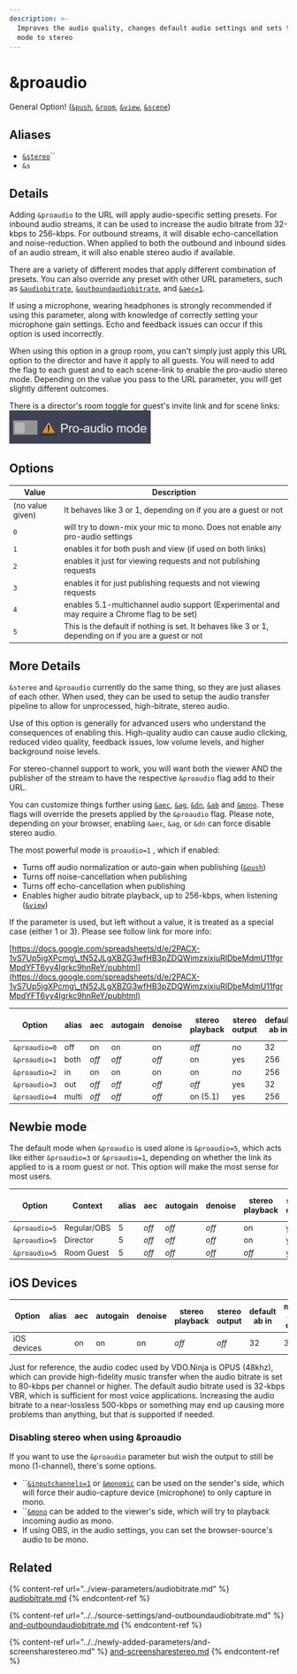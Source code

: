 ```yaml
---
description: >-
  Improves the audio quality, changes default audio settings and sets the audio
  mode to stereo
---
```


# \&proaudio

General Option! ([`&push`](../../source-settings/push.md), [`&room`](../../general-settings/room.md), [`&view`](../view-parameters/view.md), [`&scene`](../view-parameters/scene.md))

## Aliases

* [`&stereo`](../../general-settings/stereo.md)``
* `&s`

## Details

Adding `&proaudio` to the URL will apply audio-specific setting presets. For inbound audio streams, it can be used to increase the audio bitrate from 32-kbps to 256-kbps. For outbound streams, it will disable echo-cancellation and noise-reduction. When applied to both the outbound and inbound sides of an audio stream, it will also enable stereo audio if available.

There are a variety of different modes that apply different combination of presets. You can also override any preset with other URL parameters, such as [`&audiobitrate`](../view-parameters/audiobitrate.md), [`&outboundaudiobitrate`](../../source-settings/and-outboundaudiobitrate.md), and [`&aec=1`](../../source-settings/aec.md).

If using a microphone, wearing headphones is strongly recommended if using this parameter, along with knowledge of correctly setting your microphone gain settings. Echo and feedback issues can occur if this option is used incorrectly.

When using this option in a group room, you can't simply just apply this URL option to the director and have it apply to all guests. You will need to add the flag to each guest and to each scene-link to enable the pro-audio stereo mode. Depending on the value you pass to the URL parameter, you will get slightly different outcomes.

There is a director's room toggle for guest's invite link and for scene links:\
![](<../../.gitbook/assets/image (95) (1).png>)

## Options

| Value            | Description                                                                                           |
| ---------------- | ----------------------------------------------------------------------------------------------------- |
| (no value given) | It behaves like 3 or 1, depending on if you are a guest or not                                        |
| `0`              | will try to down-mix your mic to mono. Does not enable any pro-audio settings                         |
| `1`              | enables it for both push and view (if used on both links)                                             |
| `2`              | enables it just for viewing requests and not publishing requests                                      |
| `3`              | enables it for just publishing requests and not viewing requests                                      |
| `4`              | enables 5.1-multichannel audio support (Experimental and may require a Chrome flag to be set)         |
| `5`              | This is the default if nothing is set. It behaves like 3 or 1, depending on if you are a guest or not |

## More Details

`&stereo` and `&proaudio` currently do the same thing, so they are just aliases of each other. When used, they can be used to setup the audio transfer pipeline to allow for unprocessed, high-bitrate, stereo audio.

Use of this option is generally for advanced users who understand the consequences of enabling this. High-quality audio can cause audio clicking, reduced video quality, feedback issues, low volume levels, and higher background noise levels.

For stereo-channel support to work, you will want both the viewer AND the publisher of the stream to have the respective `&proaudio` flag add to their URL.

You can customize things further using [`&aec`](../../source-settings/aec.md), [`&ag`](../../source-settings/autogain.md), [`&dn`](../../source-settings/and-denoise.md), [`&ab`](../view-parameters/audiobitrate.md) and [`&mono`](../view-parameters/mono.md). These flags will override the presets applied by the `&proaudio` flag.  Please note, depending on your browser, enabling `&aec`, `&ag`, or `&dn` can force disable stereo audio.

The most powerful mode is `proaudio=1` , which if enabled:

* Turns off audio normalization or auto-gain when publishing ([`&push`](../../source-settings/push.md))
* Turns off noise-cancellation when publishing
* Turns off echo-cancellation when publishing
* Enables higher audio bitrate playback, up to 256-kbps, when listening ([`&view`](../view-parameters/view.md))

If the parameter is used, but left without a value, it is treated as a special case (either 1 or 3). Please see follow link for more info:

[https://docs.google.com/spreadsheets/d/e/2PACX-1vS7Up5jgXPcmg\_tN52JLgXBZG3wfHB3pZDQWimzxixiuRIDbeMdmU11fgrMpdYFT6yy4Igrkc9hnReY/pubhtml](https://docs.google.com/spreadsheets/d/e/2PACX-1vS7Up5jgXPcmg\_tN52JLgXBZG3wfHB3pZDQWimzxixiuRIDbeMdmU11fgrMpdYFT6yy4Igrkc9hnReY/pubhtml)

|     Option    | alias | aec   | autogain | denoise | stereo playback | stereo output | default ab in | max ab out | limited ab in | cbr  |
| :-----------: | ----- | ----- | -------- | ------- | --------------- | ------------- | ------------- | ---------- | ------------- | ---- |
| `&proaudio=0` | off   | on    | on       | on      | _off_           | _no_          | 32            | 510        | 510           | _no_ |
| `&proaudio=1` | both  | _off_ | _off_    | _off_   | on              | yes           | 256           | 510        | 510           | yes  |
| `&proaudio=2` | in    | on    | on       | on      | on              | _no_          | 256           | 510        | 510           | yes  |
| `&proaudio=3` | out   | _off_ | _off_    | _off_   | _off_           | yes           | 32            | 510        | 510           | _no_ |
| `&proaudio=4` | multi | _off_ | _off_    | _off_   | on (5.1)        | yes           | 256           | 510        | 510           | yes  |

## Newbie mode

The default mode when `&proaudio` is used alone is `&proaudio=5`, which acts like either `&proaudio=3` or `&proaudio=1`, depending on whether the link its applied to is a room guest or not. This option will make the most sense for most users.

| Option        | Context     | alias | aec   | autogain | denoise | stereo playback | stereo output | default ab in | max ab out | limited ab in | cbr  |
| ------------- | ----------- | ----- | ----- | -------- | ------- | --------------- | ------------- | ------------- | ---------- | ------------- | ---- |
| `&proaudio=5` | Regular/OBS | 5     | _off_ | _off_    | _off_   | on              | yes           | 256           | 510        | 510           | yes  |
| `&proaudio=5` | Director    | 5     | _off_ | _off_    | _off_   | on              | yes           | 32            | 510        | 510           | _no_ |
| `&proaudio=5` | Room Guest  | 5     | _off_ | _off_    | _off_   | _off_           | yes           | 32            | 510        | 510           | _no_ |

## iOS Devices

| Option      | alias | aec | autogain | denoise | stereo playback | stereo output | default ab in | max ab out | limited ab in | cbr  |
| ----------- | ----- | --- | -------- | ------- | --------------- | ------------- | ------------- | ---------- | ------------- | ---- |
| iOS devices |       | on  | on       | on      | _off_           | _off_         | 32            | 32         | 32            | _no_ |

Just for reference, the audio codec used by VDO.Ninja is OPUS (48khz), which can provide high-fidelity music transfer when the audio bitrate is set to 80-kbps per channel or higher. The default audio bitrate used is 32-kbps VBR, which is sufficient for most voice applications. Increasing the audio bitrate to a near-lossless 500-kbps or something may end up causing more problems than anything, but that is supported if needed.

### Disabling stereo when using \&proaudio

If you want to use the `&proaudio` parameter but wish the output to still be mono (1-channel), there's some options.

* ``[`&inputchannels=1`](and-inputchannels.md) or [`&monomic`](../upcoming-parameters/and-monomic.md) can be used on the sender's side, which will force their audio-capture device (microphone) to only capture in mono.
* ``[`&mono`](../view-parameters/mono.md) can be added to the viewer's side, which will try to playback incoming audio as mono.
* If using OBS, in the audio settings, you can set the browser-source's audio to be mono.

## Related

{% content-ref url="../view-parameters/audiobitrate.md" %}
[audiobitrate.md](../view-parameters/audiobitrate.md)
{% endcontent-ref %}

{% content-ref url="../../source-settings/and-outboundaudiobitrate.md" %}
[and-outboundaudiobitrate.md](../../source-settings/and-outboundaudiobitrate.md)
{% endcontent-ref %}

{% content-ref url="../../newly-added-parameters/and-screensharestereo.md" %}
[and-screensharestereo.md](../../newly-added-parameters/and-screensharestereo.md)
{% endcontent-ref %}
